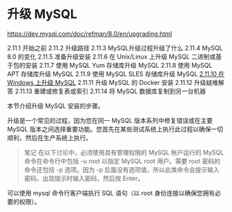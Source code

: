 # 升级 MySQL

<https://dev.mysql.com/doc/refman/8.0/en/upgrading.html>

2.11.1 开始之前
2.11.2 升级路径
2.11.3 MySQL升级过程升级了什么
2.11.4 MySQL 8.0 的变化
2.11.5 准备升级安装
2.11.6 在 Unix/Linux 上升级 MySQL 二进制或基于包的安装
2.11.7 使用 MySQL Yum 存储库升级 MySQL
2.11.8 使用 MySQL APT 存储库升级 MySQL
2.11.9 使用 MySQL SLES 存储库升级 MySQL
[2.11.10 在 Windows 上升级 MySQL](在Windows上升级.md)
2.11.11 升级 MySQL 的 Docker 安装
2.11.12 升级疑难解答
2.11.13 重建或修复表或索引
2.11.14 将 MySQL 数据库复制到另一台机器

本节介绍升级 MySQL 安装的步骤。

升级是一个常见的过程，因为您在同一 MySQL 版本系列中修复错误或在主要 MySQL 版本之间选择重要功能。您首先在某些测试系统上执行此过程以确保一切顺利，然后在生产系统上执行。

> 笔记
在以下讨论中，必须使用具有管理权限的 MySQL 帐户运行的 MySQL 命令在命令行中包括 -u root 以指定 MySQL root 用户。需要 root 密码的命令还包括 -p 选项。因为 -p 后面没有选项值，所以此类命令会提示输入密码。出现提示时输入密码，然后按 Enter。

可以使用 mysql 命令行客户端执行 SQL 语句（以 root 身份连接以确保您拥有必要的权限）。
